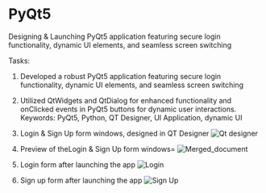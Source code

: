 # PyQt5

Designing & Launching PyQt5 application featuring secure login functionality, dynamic UI elements, and seamless screen switching

Tasks:
1. Developed a robust PyQt5 application featuring secure login functionality, dynamic UI elements, and seamless screen switching
2. Utilized QtWidgets and QtDialog for enhanced functionality and onClicked events in PyQt5 buttons for dynamic user interactions. 
Keywords: PyQt5, Python, QT Designer, UI Application, dynamic UI


1. Login & Sign Up form windows, designed in QT Designer
![Qt designer](https://github.com/amoanam/PyQt5/assets/109928376/6ecc506e-6d09-40e4-9ae9-a1ad9be805cb)

2. Preview of theLogin & Sign Up form windows=
![Merged_document](https://github.com/amoanam/PyQt5/assets/109928376/f58c2163-17bc-4c5b-8291-ccc6d89980ae)

3. Login form after launching the app
![Login](https://github.com/amoanam/PyQt5/assets/109928376/478cbde7-4bae-4c15-a276-2f15ad7a1e4a)

4. Sign up form after launching the app
![Sign Up](https://github.com/amoanam/PyQt5/assets/109928376/fbe99e1d-942e-43dc-9be2-094aa2575d35)
